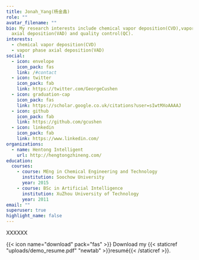 ```yaml
---
title: Jonah_Yang(杨金鑫)
role: ""
avatar_filename: ""
bio: My research interests include chemical vapor deposition(CVD),vapor phase
  axial deposition(VAD) and quality control(QC).
interests:
  - chemical vapor deposition(CVD)
  - vapor phase axial deposition(VAD)
social:
  - icon: envelope
    icon_pack: fas
    link: /#contact
  - icon: twitter
    icon_pack: fab
    link: https://twitter.com/GeorgeCushen
  - icon: graduation-cap
    icon_pack: fas
    link: https://scholar.google.co.uk/citations?user=sIwtMXoAAAAJ
  - icon: github
    icon_pack: fab
    link: https://github.com/gcushen
  - icon: linkedin
    icon_pack: fab
    link: https://www.linkedin.com/
organizations:
  - name: Hentong Intelligent
    url: http://hengtongzhineng.com/
education:
  courses:
    - course: MEng in Chemical Engineering and Technology
      institution: Soochow University
      year: 2015
    - course: BSc in Artificial Intelligence
      institution: XuZhou University of Technology
      year: 2011
email: ""
superuser: true
highlight_name: false
---
```

XXXXXX

{{< icon name="download" pack="fas" >}} Download my {{< staticref "uploads/demo_resume.pdf" "newtab" >}}resumé{{< /staticref >}}.